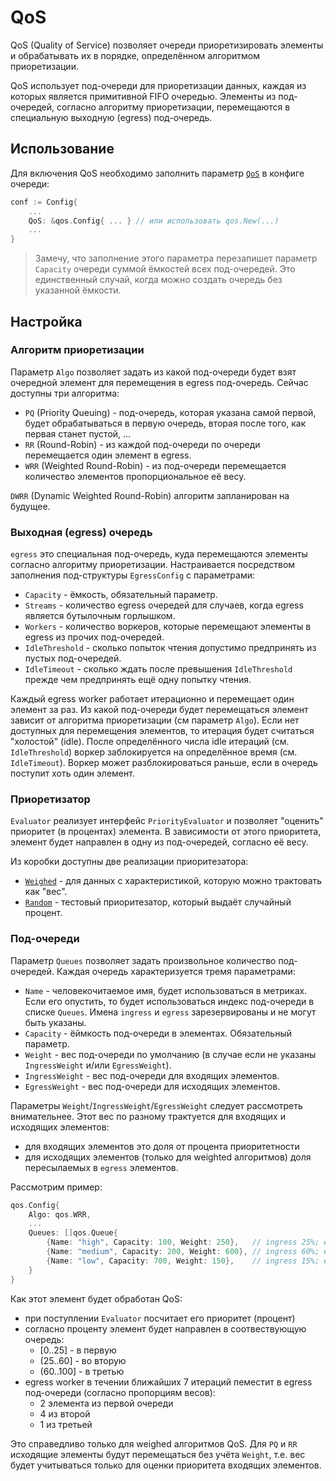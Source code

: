 # QoS

QoS (Quality of Service) позволяет очереди приоретизировать элементы и обрабатывать их в порядке, определённом
алгоритмом приоретизации.

QoS использует под-очереди для приоретизации данных, каждая из которых является примитивной FIFO очередью. Элементы из
под-очередей, согласно алгоритму приоретизации, перемещаются в специальную выходную (egress) под-очередь.

## Использование

Для включения QoS необходимо заполнить параметр [`QoS`](https://github.com/koykov/queue/blob/master/config.go#L51) в
конфиге очереди:
```go
conf := Config{
	...
	QoS: &qos.Config{ ... } // или использовать qos.New(...)
	...
}
```

> Замечу, что заполнение этого параметра перезапишет параметр `Capacity` очереди суммой ёмкостей всех под-очередей. Это
единственный случай, когда можно создать очередь без указанной ёмкости.

## Настройка

### Алгоритм приоретизации

Параметр `Algo` позволяет задать из какой под-очереди будет взят очередной элемент для перемещения в egress под-очередь.
Сейчас доступны три алгоритма:
* `PQ` (Priority Queuing) - под-очередь, которая указана самой первой, будет обрабатываться в первую очередь, вторая
после того, как первая станет пустой, ...
* `RR` (Round-Robin) - из каждой под-очереди по очереди перемещается один элемент в egress.
* `WRR` (Weighted Round-Robin) - из под-очереди перемещается количество элементов пропорциональное её весу.

`DWRR` (Dynamic Weighted Round-Robin) алгоритм запланирован на будущее.

### Выходная (egress) очередь

`egress` это специальная под-очередь, куда перемещаются элементы согласно алгоритму приоретизации. Настраивается
посредством заполнения под-структуры `EgressConfig` с параметрами:
* `Capacity` - ёмкость, обязательный параметр.
* `Streams` - количество egress очередей для случаев, когда egress является бутылочным горлышком.
* `Workers` - количество воркеров, которые перемещают элементы в egress из прочих под-очередей.
* `IdleThreshold` - сколько попыток чтения допустимо предпринять из пустых под-очередей.
* `IdleTimeout` - сколько ждать после превышения `IdleThreshold` прежде чем предпринять ещё одну попытку чтения.

Каждый egress worker работает итерационно и перемещает один элемент за раз. Из какой под-очереди будет перемещаться
элемент зависит от алгоритма приоретизации (см параметр `Algo`). Если нет доступных для перемещения элементов, то
итерация будет считаться "холостой" (idle). После определённого числа idle итераций (см. `IdleThreshold`) воркер
заблокируется на определённое время (см. `IdleTimeout`). Воркер может разблокироваться раньше, если в очередь поступит
хоть один элемент.

### Приоретизатор

`Evaluator` реализует интерфейс `PriorityEvaluator` и позволяет "оценить" приоритет (в процентах) элемента.
В зависимости от этого приоритета, элемент будет направлен в одну из под-очередей, согласно её весу.

Из коробки доступны две реализации приоритезатора:
* [`Weighed`](https://github.com/koykov/queue/blob/master/priority/weighted.go) - для данных с характеристикой, которую
можно трактовать как "вес".
* [`Random`](https://github.com/koykov/queue/blob/master/priority/random.go) - тестовый приоритезатор, который выдаёт
случайный процент.

### Под-очереди

Параметр `Queues` позволяет задать произвольное количество под-очередей. Каждая очередь характеризуется тремя параметрами:
* `Name` - человекочитаемое имя, будет использоваться в метриках. Если его опустить, то будет использоваться индекс
под-очереди в списке `Queues`. Имена `ingress` и `egress` зарезервированы и не могут быть указаны.
* `Capacity` - ёймкость под-очереди в элементах. Обязательный параметр.
* `Weight` - вес под-очереди по умолчанию (в случае если не указаны `IngressWeight` и/или `EgressWeight`).
* `IngressWeight` - вес под-очереди для входящих элементов.
* `EgressWeight` - вес под-очереди для исходящих элементов.

Параметры `Weight`/`IngressWeight`/`EgressWeight` следует рассмотреть внимательнее. Этот вес по разному трактуется для
входящих и исходящих элементов:
* для входящих элементов это доля от процента приоритетности
* для исходящих элементов (только для weighted алгоритмов) доля пересылаемых в `egress` элементов.

Рассмотрим пример:
```go
qos.Config{
	Algo: qos.WRR,
	...
	Queues: []qos.Queue{
		{Name: "high", Capacity: 100, Weight: 250},   // ingress 25%; egress 1.6 (~2)	
		{Name: "medium", Capacity: 200, Weight: 600}, // ingress 60%; egress 4
		{Name: "low", Capacity: 700, Weight: 150},    // ingress 15%; egress 1
	}
}
```
Как этот элемент будет обработан QoS:
* при поступлении `Evaluator` посчитает его приоритет (процент)
* согласно проценту элемент будет направлен в соотвествующую очередь:
  * [0..25] - в первую
  * (25..60] - во вторую
  * (60..100] - в третью
* egress worker в течении ближайших 7 итераций пеместит в egress под-очереди (согласно пропорциям весов):
  * 2 элемента из первой очереди
  * 4 из второй
  * 1 из третьей

Это справедливо только для weighed алгоритмов QoS. Для `PQ` и `RR` исходящие элементы будут перемещаться без учёта
`Weight`, т.е. вес будет учитываться только для оценки приоритета входящих элементов.
